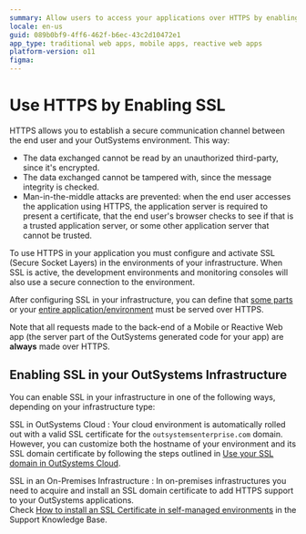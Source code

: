 ```yaml
---
summary: Allow users to access your applications over HTTPS by enabling SSL in your infrastructure.
locale: en-us
guid: 089b0bf9-4ff6-462f-b6ec-43c2d10472e1
app_type: traditional web apps, mobile apps, reactive web apps
platform-version: o11
figma:
---
```


# Use HTTPS by Enabling SSL

HTTPS allows you to establish a secure communication channel between the end user and your OutSystems environment. This way:

* The data exchanged cannot be read by an unauthorized third-party, since it's encrypted.
* The data exchanged cannot be tampered with, since the message integrity is checked.
* Man-in-the-middle attacks are prevented: when the end user accesses the application using HTTPS, the application server is required to present a certificate, that the end user's browser checks to see if that is a trusted application server, or some other application server that cannot be trusted.

To use HTTPS in your application you must configure and activate SSL (Secure Socket Layers) in the environments of your infrastructure. When SSL is active, the development environments and monitoring consoles will also use a secure connection to the environment.

After configuring SSL in your infrastructure, you can define that [some parts](<secure-http-requests.md>) or your [entire application/environment](<enforce-https-security.md>) must be served over HTTPS.

Note that all requests made to the back-end of a Mobile or Reactive Web app (the server part of the OutSystems generated code for your app) are **always** made over HTTPS.

## Enabling SSL in your OutSystems Infrastructure

You can enable SSL in your infrastructure in one of the following ways, depending on your infrastructure type:

SSL in OutSystems Cloud
:   Your cloud environment is automatically rolled out with a valid SSL certificate for the `outsystemsenterprise.com` domain.  
    However, you can customize both the hostname of your environment and its SSL domain certificate by following the steps outlined in [Use your SSL domain in OutSystems Cloud](../setup-infra-platform/setup/ssl-domain-cloud/ssl-domain-cloud.md).

SSL in an On-Premises Infrastructure
:   In on-premises infrastructures you need to acquire and install an SSL domain certificate to add HTTPS support to your OutSystems applications.  
    Check [How to install an SSL Certificate in self-managed environments](../setup-infra-platform/setup/install-ssl-platform.md) in the Support Knowledge Base.

